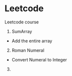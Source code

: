 # Leetcode
Leetcode course


1. SumArray
- Add the entire array
2. Roman Numeral
- Convert Numeral to Integer
3. 